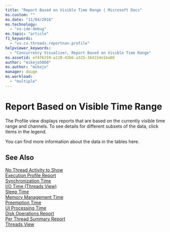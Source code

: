```yaml
---
title: "Report Based on Visible Time Range | Microsoft Docs"
ms.custom: ""
ms.date: "11/04/2016"
ms.technology: 
  - "vs-ide-debug"
ms.topic: "article"
f1_keywords: 
  - "vs.cv.threads.reportnav.profile"
helpviewer_keywords: 
  - "Concurrency Visualizer, Report Based on Visible Time Range"
ms.assetid: ef4f6259-a110-43b6-a325-364154e1ba00
author: "mikejo5000"
ms.author: "mikejo"
manager: douge
ms.workload: 
  - "multiple"
---
```

# Report Based on Visible Time Range
The Profile view displays reports that are based on the currently visible time range and channels. To see details for different subsets of the data, click items in the legend.  
  
 You can find more information about the data in the tables here.  
  
## See Also  
 [No Thread Activity to Show](../profiling/no-thread-activity-to-show-threads-view.md)   
 [Execution Profile Report](../profiling/execution-profile-report.md)   
 [Synchronization Time](../profiling/synchronization-time.md)   
 [I/O Time (Threads View)](../profiling/i-o-time-threads-view.md)   
 [Sleep Time](../profiling/sleep-time.md)   
 [Memory Management Time](../profiling/memory-management-time.md)   
 [Preemption Time](../profiling/preemption-time.md)   
 [UI Processing Time](../profiling/ui-processing-time.md)   
 [Disk Operations Report](../profiling/disk-operations-report-threads-view.md)   
 [Per Thread Summary Report](../profiling/per-thread-summary-report.md)   
 [Threads View](../profiling/threads-view-parallel-performance.md)